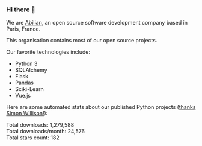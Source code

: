 ### Hi there 👋

We are [Abilian](https://abilian.com/), an open source software development company based in Paris, France.

This organisation contains most of our open source projects.

Our favorite technologies include:

- Python 3
- SQLAlchemy
- Flask
- Pandas
- Sciki-Learn
- Vue.js

Here are some automated stats about our published Python projects
([thanks Simon Willison!][sw-post]):

<!--marker-->
Total downloads: 1,279,588<br>
Total downloads/month: 24,576<br>
Total stars count: 182
<!--end-->

[sw-post]: https://simonwillison.net/2020/Jul/10/self-updating-profile-readme/